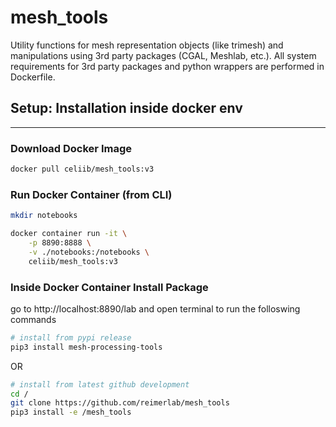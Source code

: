 # mesh_tools

Utility functions for mesh representation objects (like trimesh) and manipulations using 3rd party packages (CGAL, Meshlab, etc.). All system requirements for 3rd party packages and python wrappers are performed in Dockerfile.

## Setup: Installation inside docker env

---

### Download Docker Image

```bash
docker pull celiib/mesh_tools:v3
```

### Run Docker Container (from CLI)

```bash
mkdir notebooks

docker container run -it \
    -p 8890:8888 \
    -v ./notebooks:/notebooks \
    celiib/mesh_tools:v3
```

### Inside Docker Container Install Package

go to http://localhost:8890/lab and open terminal to run the folloswing commands

```bash
# install from pypi release
pip3 install mesh-processing-tools
```

OR

```bash
# install from latest github development
cd /
git clone https://github.com/reimerlab/mesh_tools
pip3 install -e /mesh_tools
```
